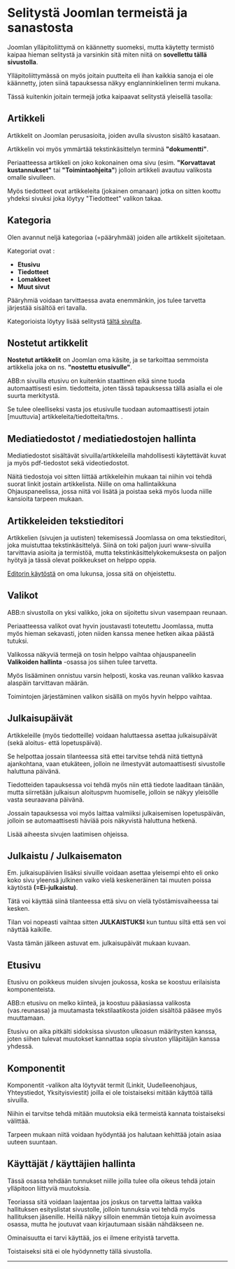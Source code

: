 # Selitystä Joomlan termeistä ja sanastosta

Joomlan ylläpitoliittymä on käännetty suomeksi, mutta käytetty termistö kaipaa hieman selitystä
ja varsinkin sitä miten niitä on __sovellettu tällä sivustolla__.

Ylläpitoliittymässä on myös joitain puutteita eli ihan kaikkia sanoja ei ole käännetty,
joten siinä tapauksessa näkyy englanninkielinen termi mukana.

Tässä kuitenkin joitain termejä jotka kaipaavat selitystä yleisellä tasolla:


## Artikkeli

Artikkelit on Joomlan perusasioita, joiden avulla sivuston sisältö kasataan.

Artikkelin voi myös ymmärtää tekstinkäsittelyn terminä __"dokumentti"__.

Periaatteessa artikkeli on joko kokonainen oma sivu (esim. __"Korvattavat kustannukset"__ tai __"Toimintaohjeita"__)
jolloin artikkeli avautuu valikosta omalle sivulleen.

Myös tiedotteet ovat artikkeleita (jokainen omanaan) jotka on sitten koottu yhdeksi sivuksi joka löytyy
"Tiedotteet" valikon takaa.

## Kategoria

Olen avannut neljä kategoriaa (=pääryhmää) joiden alle artikkelit sijoitetaan.

Kategoriat ovat :

* __Etusivu__
* __Tiedotteet__
* __Lomakkeet__
* __Muut sivut__

Pääryhmiä voidaan tarvittaessa avata enemmänkin, jos tulee tarvetta järjestää sisältöä eri tavalla.

Kategorioista löytyy lisää selitystä [tältä sivulta][2].

## Nostetut artikkelit

__Nostetut artikkelit__ on Joomlan oma käsite, ja se tarkoittaa semmoista artikkelia joka on  ns.
__"nostettu etusivulle"__.

ABB:n sivuilla etusivu on kuitenkin staattinen eikä sinne tuoda automaattisesti esim. tiedotteita,
joten tässä tapauksessa tällä asialla ei ole suurta merkitystä.

Se tulee oleelliseksi vasta jos etusivulle tuodaan automaattisesti jotain [muuttuvia] artikkeleita/tiedotteita/tms. .


## Mediatiedostot / mediatiedostojen hallinta

Mediatiedostot sisältävät sivuilla/artikkeleilla mahdollisesti käytettävät kuvat ja myös pdf-tiedostot sekä
videotiedostot.

Näitä tiedostoja voi sitten liittää artikkeleihin mukaan tai niihin voi tehdä suorat linkit jostain artikkelista.
Niille on oma hallintaikkuna Ohjauspaneelissa, jossa niitä voi lisätä ja poistaa sekä myös luoda niille
kansioita tarpeen mukaan.


## Artikkeleiden tekstieditori

Artikkelien (sivujen ja uutisten) tekemisessä Joomlassa on oma tekstieditori, joka muistuttaa tekstinkäsittelyä.
Siinä on toki paljon juuri www-sivuilla tarvittavia asioita ja termistöä, mutta tekstinkäsittelykokemuksesta on
paljon hyötyä ja tässä olevat poikkeukset on helppo oppia.

[Editorin käytöstä][1] on oma lukunsa, jossa sitä on ohjeistettu.


## Valikot

ABB:n sivustolla on yksi valikko, joka on sijoitettu sivun vasempaan reunaan.

Periaatteessa valikot ovat hyvin joustavasti toteutettu Joomlassa, mutta myös hieman sekavasti,
joten niiden kanssa menee hetken aikaa päästä tutuksi.

Valikossa näkyviä termejä on tosin helppo vaihtaa ohjauspaneelin __Valikoiden hallinta__ -osassa
jos siihen tulee tarvetta.

Myös lisääminen onnistuu varsin helposti, koska vas.reunan valikko kasvaa alaspäin tarvittavan määrän.

Toimintojen järjestäminen valikon sisällä on myös hyvin helppo vaihtaa.


## Julkaisupäivät

Artikkeleille (myös tiedotteille) voidaan haluttaessa asettaa julkaisupäivät (sekä aloitus- että lopetuspäivä).

Se helpottaa jossain tilanteessa sitä ettei tarvitse tehdä niitä tiettynä ajankohtana, vaan etukäteen,
jolloin ne ilmestyvät automaattisesti sivustolle haluttuna päivänä.

Tiedotteiden tapauksessa voi tehdä myös niin että tiedote laaditaan tänään, mutta siirretään julkaisun
aloituspvm huomiselle, jolloin se näkyy yleisölle vasta seuraavana päivänä.

Jossain tapauksessa voi myös laittaa valmiiksi julkaisemisen lopetuspäivän, jolloin se automaattisesti
häviää pois näkyvistä haluttuna hetkenä.

Lisää aiheesta sivujen laatimisen ohjeissa.


## Julkaistu / Julkaisematon

Em. julkaisupäivien lisäksi sivuille voidaan asettaa yleisempi ehto eli onko koko sivu yleensä julkinen
vaiko vielä keskeneräinen tai muuten poissa käytöstä __(=Ei-julkaistu)__.

Tätä voi käyttää siinä tilanteessa että sivu on vielä työstämisvaiheessa tai kesken.

Tilan voi nopeasti vaihtaa sitten __JULKAISTUKSI__ kun tuntuu siltä että sen voi näyttää kaikille.

Vasta tämän jälkeen astuvat em. julkaisupäivät mukaan kuvaan.


## Etusivu

Etusivu on poikkeus muiden sivujen joukossa, koska se koostuu erilaisista komponenteista.

ABB:n etusivu on melko kiinteä, ja koostuu pääasiassa valikosta (vas.reunassa) ja muutamasta tekstilaatikosta
joiden sisältöä pääsee myös muuttamaan.

Etusivu on aika pitkälti sidoksissa sivuston ulkoasun määritysten kanssa, joten siihen tulevat muutokset kannattaa
sopia sivuston ylläpitäjän kanssa yhdessä.

## Komponentit

Komponentit -valikon alta löytyvät termit (Linkit, Uudelleenohjaus, Yhteystiedot, Yksityisviestit)
joilla ei ole toistaiseksi mitään käyttöä tällä sivuilla.

Niihin ei tarvitse tehdä mitään muutoksia eikä termeistä kannata toistaiseksi välittää.

Tarpeen mukaan niitä voidaan hyödyntää jos halutaan kehittää jotain asiaa uuteen suuntaan.


## Käyttäjät / käyttäjien hallinta

Tässä osassa tehdään tunnukset niille joilla tulee olla oikeus tehdä jotain ylläpitoon liittyviä muutoksia.

Teoriassa sitä voidaan laajentaa jos joskus on tarvetta laittaa vaikka hallituksen esityslistat sivustolle,
jolloin tunnuksia voi tehdä myös hallituksen jäsenille. Heillä näkyy silloin enemmän tietoja kuin avoimessa
osassa, mutta he joutuvat vaan kirjautumaan sisään nähdäkseen ne.

Ominaisuutta ei tarvi käyttää, jos ei ilmene erityistä tarvetta.

Toistaiseksi sitä ei ole hyödynnetty tällä sivustolla.

----

[1]: pages/tekstieditorin-kaytto.md
[2]: pages/kategoriat.md
